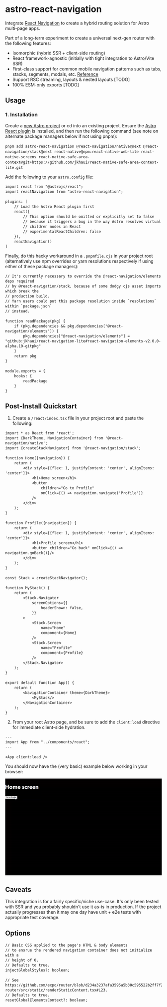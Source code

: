 # astro-react-navigation

Integrate [React Navigation](https://reactnavigation.org/) to create a hybrid routing solution for Astro multi-page apps.

Part of a long-term experiment to create a universal next-gen router with the following features:

- Isomorphic (hybrid SSR + client-side routing)
- React framework-agnostic (initially with tight integration to Astro/Vite SSR)
- First-class support for common mobile navigation patterns such as tabs, stacks, segments, modals, etc. [Reference](https://frankrausch.com/ios-navigation)
- Support RSC streaming, layouts & nested layouts [TODO]
- 100% ESM-only exports [TODO]

## Usage

### 1. Installation

Create a [new Astro project](https://docs.astro.build/en/tutorial/1-setup/2/) or cd into an existing project. Ensure the
[Astro React plugin](https://www.npmjs.com/package/@astrojs/react) is installed, and then run the following command (see
note on alternate package managers below if not using pnpm):

`pnpm add astro-react-navigation @react-navigation/native@next @react-navigation/stack@next
react-native@npm:react-native-web-lite react-native-screens
react-native-safe-area-context@git+https://github.com/jkhaui/react-native-safe-area-context-lite.git`

Add the following to your `astro.config` file:

```
import react from "@astrojs/react";
import reactNavigation from "astro-react-navigation";

plugins: [
    // Load the Astro React plugin first
    react({
        // This option should be omitted or explicitly set to false
        // because it triggers a bug in the way Astro resolves virtual
        // children nodes in React
        // experimentalReactChildren: false
    }),
    reactNavigation()
]
```

Finally, do this hacky workaround in a `.pnpmfile.cjs` in your project root
(alternatively use npm overrides or yarn resolutions respectively if using either of these
package managers):

```
// It's currently necessary to override the @react-navigation/elements deps required
// by @react-navigation/stack, because of some dodgy cjs asset imports which break the
// production build.
// Yarn users could put this package resolution inside `resolutions` within `package.json`
// instead.

function readPackage(pkg) {
    if (pkg.dependencies && pkg.dependencies["@react-navigation/elements"]) {
        pkg.dependencies["@react-navigation/elements"] = "github:jkhaui/react-navigation-lite#react-navigation-elements-v2.0.0-alpha.10-gitpkg"
    }
    return pkg
}

module.exports = {
    hooks: {
        readPackage
    }
}
```

## Post-Install Quickstart

1. Create a `/react/index.tsx` file in your project root and paste the following:

```
import * as React from 'react';
import {DarkTheme, NavigationContainer} from '@react-navigation/native';
import {createStackNavigator} from '@react-navigation/stack';

function Home({navigation}) {
    return (
        <div style={{flex: 1, justifyContent: 'center', alignItems: 'center'}}>
            <h1>Home screen</h1>
            <button
                children="Go to Profile"
                onClick={() => navigation.navigate('Profile')}
            />
        </div>
    );
}

function Profile({navigation}) {
    return (
        <div style={{flex: 1, justifyContent: 'center', alignItems: 'center'}}>
            <h1>Profile screen</h1>
            <button children="Go back" onClick={() => navigation.goBack()}/>
        </div>
    );
}

const Stack = createStackNavigator();

function MyStack() {
    return (
        <Stack.Navigator
            screenOptions={{
                headerShown: false,
            }}
        >
            <Stack.Screen
                name="Home"
                component={Home}
            />
            <Stack.Screen
                name="Profile"
                component={Profile}
            />
        </Stack.Navigator>
    );
}

export default function App() {
    return (
        <NavigationContainer theme={DarkTheme}>
            <MyStack/>
        </NavigationContainer>
    );
}
```

2. From your root Astro page, and be sure to add the `client:load`
directive for immediate client-side hydration.

```
---
import App from "../components/react";
---

<App client:load />
```

You should now have the (very basic) example below working in your browser:

![Demo](./assets/astro-react-nav-demo.gif)

## Caveats

This integration is for a fairly specific/niche use-case. It's only been tested with SSR and you probably shouldn't use
it as-is in production. If the project actually progresses then it may one day have unit + e2e tests with appropriate
test coverage.

## Options

```
// Basic CSS applied to the page's HTML & body elements
// to ensrue the rendered navigation container does not initialize with a 
// height of 0.
// Defaults to true. 
injectGlobalStyles?: boolean;

// See https://github.com/expo/router/blob/d234a3237afa3595a5b30c595522b2ff7f296750/packages/expo-router/src/static/renderStaticContent.tsx#L23.
// Defaults to true.
resetGlobalElementsContext?: boolean;
```